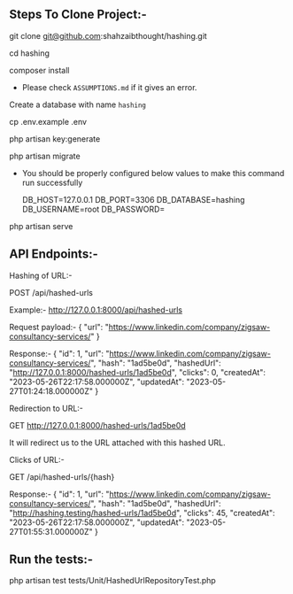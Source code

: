 ## Steps To Clone Project:-

git clone git@github.com:shahzaibthought/hashing.git

cd hashing

composer install

 - Please check `ASSUMPTIONS.md` if it gives an error.

Create a database with name `hashing`

cp .env.example .env

php artisan key:generate

php artisan migrate

  - You should be properly configured below values to make this command run successfully

    DB_HOST=127.0.0.1
    DB_PORT=3306
    DB_DATABASE=hashing
    DB_USERNAME=root
    DB_PASSWORD= 

php artisan serve

## API Endpoints:-

Hashing of URL:-

POST /api/hashed-urls

Example:- http://127.0.0.1:8000/api/hashed-urls

Request payload:- {
  "url": "https://www.linkedin.com/company/zigsaw-consultancy-services/"
}

Response:- {
  "id": 1,
  "url": "https://www.linkedin.com/company/zigsaw-consultancy-services/",
  "hash": "1ad5be0d",
  "hashedUrl": "http://127.0.0.1:8000/hashed-urls/1ad5be0d",
  "clicks": 0,
  "createdAt": "2023-05-26T22:17:58.000000Z",
  "updatedAt": "2023-05-27T01:24:18.000000Z"
}

Redirection to URL:-

GET http://127.0.0.1:8000/hashed-urls/1ad5be0d

It will redirect us to the URL attached with this hashed URL.

Clicks of URL:-

GET /api/hashed-urls/{hash}

Response:- {
  "id": 1,
  "url": "https://www.linkedin.com/company/zigsaw-consultancy-services/",
  "hash": "1ad5be0d",
  "hashedUrl": "http://hashing.testing/hashed-urls/1ad5be0d",
  "clicks": 45,
  "createdAt": "2023-05-26T22:17:58.000000Z",
  "updatedAt": "2023-05-27T01:55:31.000000Z"
}

## Run the tests:-

php artisan test tests/Unit/HashedUrlRepositoryTest.php
